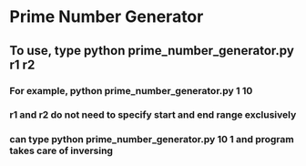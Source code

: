

# Prime Number Generator


## To use, type python prime_number_generator.py r1 r2

### For example, python prime_number_generator.py 1 10

### r1 and r2 do not need to specify start and end range exclusively
### can type python prime_number_generator.py 10 1 and program takes care of inversing

